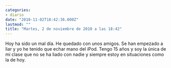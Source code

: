 ```yaml
---
categories:
- diario
date: "2010-11-02T18:42:36.000Z"
lastmod: ""
title: "Martes, 2 de noviembre de 2010 a las 18:42"
---
```


Hoy ha sido un mal dí­a. He quedado con unos amigos. Se han empezado a liar y yo he tenido que echar mano del iPod. Tengo 15 años y soy la única de mi clase que no se ha liado con nadie y siempre  estoy en situaciones como la de hoy.